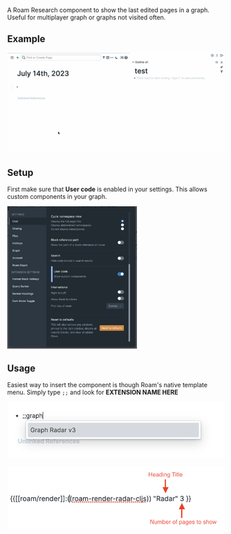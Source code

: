 A Roam Research component to show the last edited pages in a graph. Useful for multiplayer graph or graphs not visited often.

## Example 
<img src="https://github.com/8bitgentleman/roam-depot-graph-radar/raw/main/example.gif" width="600"></img>

## Setup 
First make sure that __User code__ is enabled in your settings. This allows custom components in your graph.

<img src="https://github.com/8bitgentleman/roam-depot-tidy-todos/raw/main/settings.png" width="300"></img>

## Usage
Easiest way to insert the component is though Roam's native template menu. Simply type `;;` and look for __EXTENSION NAME HERE__

<img src="https://github.com/8bitgentleman/roam-depot-graph-radar/raw/main/template.png" max-width="400"></img>

<img src="https://github.com/8bitgentleman/roam-depot-graph-radar/raw/main/explainer.png" max-width="300"></img>

